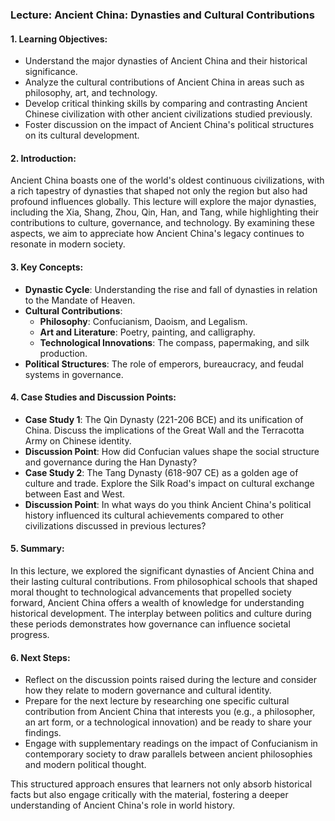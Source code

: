 ### Lecture: Ancient China: Dynasties and Cultural Contributions

#### 1. **Learning Objectives**:
   - Understand the major dynasties of Ancient China and their historical significance.
   - Analyze the cultural contributions of Ancient China in areas such as philosophy, art, and technology.
   - Develop critical thinking skills by comparing and contrasting Ancient Chinese civilization with other ancient civilizations studied previously.
   - Foster discussion on the impact of Ancient China's political structures on its cultural development.

#### 2. **Introduction**:
   Ancient China boasts one of the world's oldest continuous civilizations, with a rich tapestry of dynasties that shaped not only the region but also had profound influences globally. This lecture will explore the major dynasties, including the Xia, Shang, Zhou, Qin, Han, and Tang, while highlighting their contributions to culture, governance, and technology. By examining these aspects, we aim to appreciate how Ancient China's legacy continues to resonate in modern society.

#### 3. **Key Concepts**:
   - **Dynastic Cycle**: Understanding the rise and fall of dynasties in relation to the Mandate of Heaven.
   - **Cultural Contributions**:
     - **Philosophy**: Confucianism, Daoism, and Legalism.
     - **Art and Literature**: Poetry, painting, and calligraphy.
     - **Technological Innovations**: The compass, papermaking, and silk production.
   - **Political Structures**: The role of emperors, bureaucracy, and feudal systems in governance.

#### 4. **Case Studies and Discussion Points**:
   - **Case Study 1**: The Qin Dynasty (221-206 BCE) and its unification of China. Discuss the implications of the Great Wall and the Terracotta Army on Chinese identity.
   - **Discussion Point**: How did Confucian values shape the social structure and governance during the Han Dynasty?
   - **Case Study 2**: The Tang Dynasty (618-907 CE) as a golden age of culture and trade. Explore the Silk Road's impact on cultural exchange between East and West.
   - **Discussion Point**: In what ways do you think Ancient China's political history influenced its cultural achievements compared to other civilizations discussed in previous lectures?

#### 5. **Summary**:
   In this lecture, we explored the significant dynasties of Ancient China and their lasting cultural contributions. From philosophical schools that shaped moral thought to technological advancements that propelled society forward, Ancient China offers a wealth of knowledge for understanding historical development. The interplay between politics and culture during these periods demonstrates how governance can influence societal progress.

#### 6. **Next Steps**:
   - Reflect on the discussion points raised during the lecture and consider how they relate to modern governance and cultural identity.
   - Prepare for the next lecture by researching one specific cultural contribution from Ancient China that interests you (e.g., a philosopher, an art form, or a technological innovation) and be ready to share your findings.
   - Engage with supplementary readings on the impact of Confucianism in contemporary society to draw parallels between ancient philosophies and modern political thought. 

This structured approach ensures that learners not only absorb historical facts but also engage critically with the material, fostering a deeper understanding of Ancient China's role in world history.